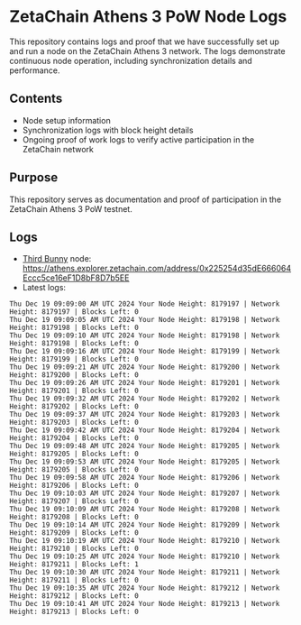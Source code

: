 # ZetaChain Athens 3 PoW Node Logs
This repository contains logs and proof that we have successfully set up and run a node on the ZetaChain Athens 3 network. The logs demonstrate continuous node operation, including synchronization details and performance.

## Contents
- Node setup information
- Synchronization logs with block height details
- Ongoing proof of work logs to verify active participation in the ZetaChain network

## Purpose
This repository serves as documentation and proof of participation in the ZetaChain Athens 3 PoW testnet.

## Logs

- [Third Bunny](https://thirdbunny.xyz/) node: https://athens.explorer.zetachain.com/address/0x225254d35dE666064Eccc5ce16eF1D8bF8D7b5EE
- Latest logs:
```
Thu Dec 19 09:09:00 AM UTC 2024 Your Node Height: 8179197 | Network Height: 8179197 | Blocks Left: 0
Thu Dec 19 09:09:05 AM UTC 2024 Your Node Height: 8179198 | Network Height: 8179198 | Blocks Left: 0
Thu Dec 19 09:09:10 AM UTC 2024 Your Node Height: 8179198 | Network Height: 8179198 | Blocks Left: 0
Thu Dec 19 09:09:16 AM UTC 2024 Your Node Height: 8179199 | Network Height: 8179199 | Blocks Left: 0
Thu Dec 19 09:09:21 AM UTC 2024 Your Node Height: 8179200 | Network Height: 8179200 | Blocks Left: 0
Thu Dec 19 09:09:26 AM UTC 2024 Your Node Height: 8179201 | Network Height: 8179201 | Blocks Left: 0
Thu Dec 19 09:09:32 AM UTC 2024 Your Node Height: 8179202 | Network Height: 8179202 | Blocks Left: 0
Thu Dec 19 09:09:37 AM UTC 2024 Your Node Height: 8179203 | Network Height: 8179203 | Blocks Left: 0
Thu Dec 19 09:09:42 AM UTC 2024 Your Node Height: 8179204 | Network Height: 8179204 | Blocks Left: 0
Thu Dec 19 09:09:48 AM UTC 2024 Your Node Height: 8179205 | Network Height: 8179205 | Blocks Left: 0
Thu Dec 19 09:09:53 AM UTC 2024 Your Node Height: 8179205 | Network Height: 8179205 | Blocks Left: 0
Thu Dec 19 09:09:58 AM UTC 2024 Your Node Height: 8179206 | Network Height: 8179206 | Blocks Left: 0
Thu Dec 19 09:10:03 AM UTC 2024 Your Node Height: 8179207 | Network Height: 8179207 | Blocks Left: 0
Thu Dec 19 09:10:09 AM UTC 2024 Your Node Height: 8179208 | Network Height: 8179208 | Blocks Left: 0
Thu Dec 19 09:10:14 AM UTC 2024 Your Node Height: 8179209 | Network Height: 8179209 | Blocks Left: 0
Thu Dec 19 09:10:19 AM UTC 2024 Your Node Height: 8179210 | Network Height: 8179210 | Blocks Left: 0
Thu Dec 19 09:10:25 AM UTC 2024 Your Node Height: 8179210 | Network Height: 8179211 | Blocks Left: 1
Thu Dec 19 09:10:30 AM UTC 2024 Your Node Height: 8179211 | Network Height: 8179211 | Blocks Left: 0
Thu Dec 19 09:10:35 AM UTC 2024 Your Node Height: 8179212 | Network Height: 8179212 | Blocks Left: 0
Thu Dec 19 09:10:41 AM UTC 2024 Your Node Height: 8179213 | Network Height: 8179213 | Blocks Left: 0
```
